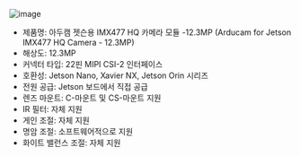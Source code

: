 ![image](https://github.com/user-attachments/assets/4d2bbbed-b16e-4c66-a7b1-67eba175f9fa)

- 제품명: 아두캠 젯슨용 IMX477 HQ 카메라 모듈 -12.3MP (Arducam for Jetson IMX477 HQ Camera - 12.3MP)
- 해상도: 12.3MP
- 커넥터 타입: 22핀 MIPI CSI-2 인터페이스
- 호환성: Jetson Nano, Xavier NX, Jetson Orin 시리즈
- 전원 공급: Jetson 보드에서 직접 공급
- 렌즈 마운트: C-마운트 및 CS-마운트 지원
- IR 필터: 자체 지원
- 게인 조절: 자체 지원
- 명암 조절: 소프트웨어적으로 지원
- 화이트 밸런스 조절: 자체 지원
